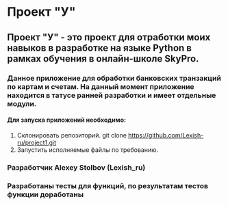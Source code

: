# Проект "У"

## Проект "У" - это проект для отработки моих навыков в разработке на языке Python в рамках обучения в онлайн-школе SkyPro.

### Данное приложение для обработки банковских транзакций по картам и счетам. На данный момент приложение находится в татусе ранней разработки и имеет отдельные модули.

#### Для запуска приложений необходимо:
1. Склонировать репозиторий.
    git clone https://github.com/Lexish-ru/project1.git
2. Запустить исполняемые файлы по требованию.

### Разработчик Alexey Stolbov (Lexish_ru)

### Разработаны тесты для функций, по результатам тестов функции доработаны 